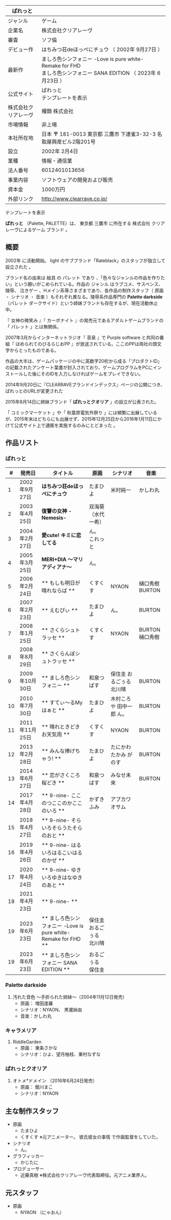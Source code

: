 |  ぱれっと  ||
|---|---|
|ジャンル  |  ゲーム   |
|企業名  |  株式会社クリアレーヴ   |
|審査  |  ソフ倫   |
|デビュー作  |  はちみつ荘deほっぺにチュウ  （  2002年  9月27日  ）   |
|最新作  |  ましろ色シンフォニー -Love is pure white- Remake for FHD </br> ましろ色シンフォニー SANA EDITION  （  2023年  6月23日  ）   |
|公式サイト  |  ぱれっと   <br>テンプレートを表示  |
|株式会社クリアレーヴ  |  種類    株式会社|
|市場情報  |  非上場   |
|本社所在地  |  日本  **〒** 181-0013  東京都  三鷹市  下連雀3-32-3  名取屋興産ビル2階201号   |
|設立  |  2002年  2月4日   |
|業種  |  情報・通信業   |
|法人番号  |  6012401013656   |
|事業内容  |  ソフトウェアの開発および販売   |
|資本金  |  1000万円   |
|外部リンク  |  http://www.clearrave.co.jp/   |
テンプレートを表示  
  
**ぱれっと** （Palette, PALETTE）は、  東京都  三鷹市    に所在する  株式会社  クリアレーヴによるゲーム  ブランド
  。

##  概要  

2002年  に活動開始。  light  のサブブランド「Rateblack」のスタッフが独立して設立された    。

ブランド名の由来は  絵具  の  パレット  であり    、「色々なジャンルの作品を作りたい」という願いがこめられている。作品の  ジャンル
はラブコメ、サスペンス、陵辱、  泣きゲー  、Hメイン系等さまざまであり、各作品の制作スタッフ（  原画  ・  シナリオ  ・  音楽
）もそれぞれ異なる。陵辱系作品専門の **Palette darkside** （パレット ダークサイド）という姉妹ブランドも存在するが、現在活動休止中。

『  女神の微笑み  』『  カーボナイト  』の発売元であるアダルトゲームブランドの「  パレット  」とは無関係。

2007年3月からインターネットラジオ『  音泉  』で  Purple software  と共同の番組『  ほめられてのびるらじおPP
』が放送されている。ここのPPは両社の頭文字からとったものである。

作品の大半は、ゲームパッケージの中に英数字20桁から成る「プロダクトID」の記載されたアンケート葉書が封入されており、ゲームプログラムをPCにインストールした後にそのIDを入力しなければゲームをプレイできない。

2014年9月20日に『CLEARRAVEブランドインデックス』ページの公開につき、ぱれっとのURLが変更された  

2015年8月14日に姉妹ブランド「 **ぱれっとクオリア** 」の設立が公表された。

「  コミックマーケット  」や「  秋葉原電気外祭り
」には頻繁に出展しているが、2015年末はどちらにも出展せず、2015年12月25日から2016年1月11日にかけて公式サイト上で通販を実施するのみにとどまった
  。

##  作品リスト  

###  ぱれっと  

|  #  |  発売日  |  タイトル  |  原画  |  シナリオ  |  音楽   
---|---|---|---|---|---  
1  |  2002年9月27日  |  **はちみつ荘deほっぺにチュウ** |  たまひよ  |  米村純一  |  かしわ丸   
2  |  2003年4月25日  |  **復讐の女神 -Nemesis-** |  双海葵  （水代一希）   
3  |  2004年2月27日  |  **愛cute! キミに恋してる** |  ん。  これっと   
4  |  2005年3月25日  |  **MERI+DIA 〜マリアディアナ〜** |  ん。   
5  |  2006年2月24日  |  ** もしも明日が晴れならば  ** |  くすくす  |  NYAON  |  樋口秀樹  BURTON   
6  |  2007年2月23日  |  ** えむぴぃ  ** |  たまひよ  |  ん。  |  BURTON   
7  |  2008年1月25日  |  ** さくらシュトラッセ  ** |  くすくす  |  NYAON  |  BURTON  樋口秀樹   
8  |  2008年8月29日  |  ** さくらんぼシュトラッセ  **  
9  |  2009年10月30日  |  ** ましろ色シンフォニー  ** |  和泉つばす  |  保住圭  おるごぅる  北川晴  |  BURTON   
10  |  2010年7月30日  |  ** すてぃ〜るMyはぁと  ** |  たまひよ  |  木村ころや  田中一郎  ん。  |  BURTON   
11  |  2011年11月25日  |  ** 晴れときどきお天気雨  ** |  くすくす  |  NYAON  |  BURTON   
12  |  2013年2月28日  |  ** みんな捧げちゃう!  **   |  たまひよ  |  たにかわたかみ  がのす  |  BURTON   
13  |  2014年6月27日  |  ** 恋がさくころ桜どき  **   |  和泉つばす  |  みなせ未來  |  BURTON   
14  |  2017年4月28日  |  ** 9-nine- ここのつここのかここのいろ  **   |  かずきふみ  |  アブカワオサム   
15  |  2018年4月27日  |  ** 9-nine- そらいろそらうたそらのおと  **    
16  |  2019年4月26日  |  ** 9-nine- はるいろはるこいはるのかぜ  **    
17  |  2020年4月24日  |  ** 9-nine- ゆきいろゆきはなゆきのあと  **    
18  |  2021年4月23日  |  ** 9-nine-  **    
19  |  2023年6月23日  |  ** ましろ色シンフォニー -Love is pure white- Remake for FHD  **   |  保住圭  おるごぅる  北川晴  |   
19  |  2023年6月23日  |  ** ましろ色シンフォニー SANA EDITION  **   |  おるごぅる  保住圭  |   
  
###  Palette darkside  

  1. 汚れた音色 〜手折られた姉妹〜（2004年11月12日発売） 
     * 原画：  増田逢羅 
     * シナリオ：NYAON、  黒瀧絲由 
     * 音楽：かしわ丸 

###  キャラメリア  

  1. RiddleGarden   
     * 原画：  東条さかな 
     * シナリオ：ひよ、望月柚枝、果村なずな 

###  ぱれっとクオリア  

  1. オトメ*ドメイン  （2016年6月24日発売） 
     * 原画：  館川まこ 
     * シナリオ：NYAON 

##  主な制作スタッフ  

  * 原画 
    * たまひよ 
    * くすくす  ※元アニメーター。  彼氏彼女の事情  で作画監督をしていた。 
  * シナリオ 
    * ん。 
  * グラフィッカー 
    * かじたに 
  * プロデューサー 
    * 近藤真樹  ※株式会社クリアレーヴ代表取締役。元アニメ業界人。 

##  元スタッフ  

  * 原画 
    * NYAON  （にゃおん）   

